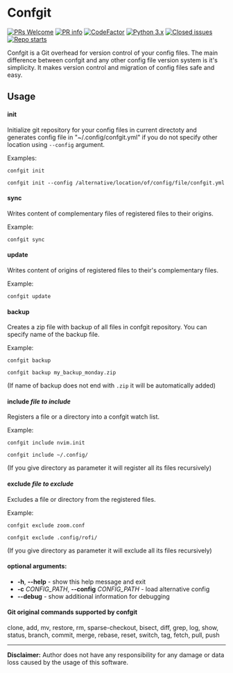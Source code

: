 # Confgit

[![PRs Welcome](https://img.shields.io/badge/PRs-welcome-brightgreen.svg?style=flat-square)](http://makeapullrequest.com)
[![PR info](https://img.shields.io/github/issues-pr/yagarea/confgit)](https://github.com/yagarea/confgit/pulls)
[![CodeFactor](https://www.codefactor.io/repository/github/yagarea/confgit/badge/master)](https://www.codefactor.io/repository/github/yagarea/confgit/overview/master)
[![Python 3.x](https://img.shields.io/badge/python-3.x-green.svg)](https://www.python.org/)
[![Closed issues](https://img.shields.io/github/issues-closed/yagarea/confgit)](https://github.com/yagarea/confgit/issues)
[![Repo starts](https://img.shields.io/github/stars/yagarea/confgit?style=social)](https://github.com/yagarea/confgit/stargazers)

Confgit is a Git overhead for version control of your config files. The main difference 
between confgit and any other config file version system is it's simplicity. It makes 
version control and migration of config files safe and easy.

## Usage

#### init
Initialize git repository for your config files in current directoty and generates 
config file in "~/.config/confgit.yml" if you do not specify other location using 
`--config` argument.

Examples:
```
confgit init
```

```
confgit init --config /alternative/location/of/config/file/confgit.yml
```

#### sync
Writes content of complementary files of registered files to their origins.

Example:
```
confgit sync
```

#### update
Writes content of origins of registered files to their's complementary files.

Example:
```
confgit update
```

#### backup
Creates a zip file with backup of all files in confgit repository. You can specify name
of the backup file.

Example:
```
confgit backup
```

```
confgit backup my_backup_monday.zip
```
(If name of backup does not end with `.zip` it will be automatically added)


#### include _file to include_
Registers a file or a directory into a confgit watch list.

Example:
```
confgit include nvim.init
```

```
confgit include ~/.config/
```
(If you give directory as parameter it will register all its files recursively)


#### exclude _file to exclude_
Excludes a file or directory from the registered files.

Example:
```
confgit exclude zoom.conf
```

```
confgit exclude .config/rofi/
```
(If you give directory as parameter it will exclude all its files recursively)


#### optional arguments:
- **-h**, **--help**                                - show this help message and exit 
- **-c** _CONFIG_PATH_, **--config** _CONFIG_PATH_  - load alternative config
- **--debug**                                       - show additional information for debugging


#### Git original commands supported by confgit
clone, add, mv, restore, rm, sparse-checkout, bisect, diff, grep, log, show, status, branch, commit, merge, rebase, reset, switch, tag, fetch, pull, push

---
**Disclaimer:** Author does not have any responsibility for any damage or data loss caused by the usage of this software.
